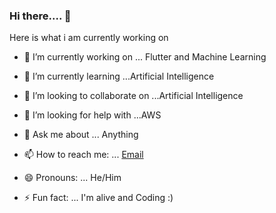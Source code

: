 ### Hi there.... 👋

Here is what i am currently working on



- 🔭 I’m currently working on ... Flutter and Machine Learning
- 🌱 I’m currently learning ...Artificial Intelligence
- 👯 I’m looking to collaborate on ...Artificial Intelligence
- 🤔 I’m looking for help with ...AWS
- 💬 Ask me about ... Anything
- 📫 How to reach me: ... [Email](bharathroshan1998@gmail.com)
                            
- 😄 Pronouns: ... He/Him
- ⚡ Fun fact: ... I'm alive and Coding :)

